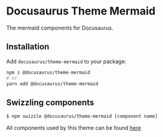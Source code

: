 # Docusaurus Theme Mermaid

The mermaid components for Docusaurus.

## Installation

Add `docusaurus/theme-mermaid` to your package:

```bash
npm i @docusaurus/theme-mermaid
# or
yarn add @docusaurus/theme-mermaid
```

## Swizzling components

```bash
$ npm swizzle @docusaurus/theme-mermaid [component name]
```

All components used by this theme can be found [here](https://github.com/it990110/docusaurus/tree/main/packages/docusaurus-theme-mermaid/src/theme)
